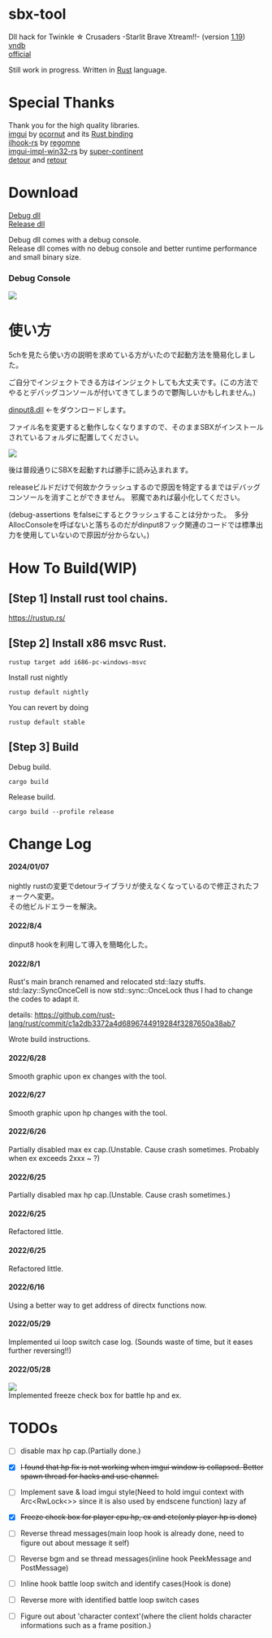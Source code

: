 # sbx-tool

Dll hack for Twinkle ☆ Crusaders -Starlit Brave Xtream!!-  (version [1.19](https://lillian.jp/support/support.html))  
[vndb](https://vndb.org/v5937)  
[official](https://lillian.jp/kurukuru2/sbx.html)

Still work in progress.
Written in [Rust](https://www.rust-lang.org/) language.

# Special Thanks  
Thank you for the high quality libraries.  
[imgui](https://github.com/ocornut/imgui) by [ocornut](https://github.com/ocornut) and its [Rust binding](https://github.com/imgui-rs/imgui-rs)  
[ilhook-rs](https://github.com/regomne/ilhook-rs) by [regomne](https://github.com/regomne)  
[imgui-impl-win32-rs](https://github.com/super-continent/imgui-impl-win32-rs) by [super-continent](https://github.com/super-continent)  
[detour](https://github.com/darfink/detour-rs) and [retour](https://github.com/Hpmason/retour-rs)

# Download
[Debug dll](https://github.com/nisetynet/twinkle-crusaders-sbx-tool/raw/master/dlls/sbx_tool_dll_debug.dll)  
[Release dll](https://github.com/nisetynet/twinkle-crusaders-sbx-tool/raw/master/dlls/sbx_tool_dll_release.dll)  
  
Debug dll comes with a debug console.  
Release dll comes with no debug console and better runtime performance and small binary size.
### Debug Console
![](ss/dbg_console.png)  


# 使い方
5chを見たら使い方の説明を求めている方がいたので起動方法を簡易化しました。  

ご自分でインジェクトできる方はインジェクトしても大丈夫です。(この方法でやるとデバッグコンソールが付いてきてしまうので鬱陶しいかもしれません。)  

[dinput8.dll](https://github.com/nisetynet/twinkle-crusaders-sbx-tool/raw/master/experimental/dinput8.dll) ←をダウンロードします。  

ファイル名を変更すると動作しなくなりますので、そのままSBXがインストールされているフォルダに配置してください。  

![](ss/d.png)  

後は普段通りにSBXを起動すれば勝手に読み込まれます。  

releaseビルドだけで何故かクラッシュするので原因を特定するまではデバッグコンソールを消すことができません。
邪魔であれば最小化してください。  

(debug-assertions をfalseにするとクラッシュすることは分かった。　多分AllocConsoleを呼ばないと落ちるのだがdinput8フック関連のコードでは標準出力を使用していないので原因が分からない。)


# How To Build(WIP)
## [Step 1] Install rust tool chains.
https://rustup.rs/

## [Step 2] Install x86 msvc Rust.
```
rustup target add i686-pc-windows-msvc
```

Install rust nightly
```
rustup default nightly
```

You can revert by doing
```
rustup default stable
```

## [Step 3] Build
Debug build.
```
cargo build
```

Release build.
```
cargo build --profile release
```
  
  
  
# Change Log
#### 2024/01/07
nightly rustの変更でdetourライブラリが使えなくなっているので修正されたフォークへ変更。  
その他ビルドエラーを解決。

#### 2022/8/4
dinput8 hookを利用して導入を簡略化した。

#### 2022/8/1
Rust's main branch renamed and relocated std::lazy stuffs.
std::lazy::SyncOnceCell is now std::sync::OnceLock thus I had to change the codes to adapt it.

details: https://github.com/rust-lang/rust/commit/c1a2db3372a4d6896744919284f3287650a38ab7

Wrote build instructions.

#### 2022/6/28
Smooth graphic upon ex changes with the tool.

#### 2022/6/27
Smooth graphic upon hp changes with the tool.  

#### 2022/6/26
Partially disabled max ex cap.(Unstable. Cause crash sometimes. Probably when ex exceeds 2xxx ~ ?)  

#### 2022/6/25
Partially disabled max hp cap.(Unstable. Cause crash sometimes.)  

#### 2022/6/25
Refactored little.  

#### 2022/6/25
Refactored little.  

#### 2022/6/16
Using a better way to get address of directx functions now.  

#### 2022/05/29
Implemented ui loop switch case log.  (Sounds waste of time, but it eases further reversing!!)  

#### 2022/05/28
![](ss/freeze.png)  
Implemented freeze check box for battle hp and ex.  


# TODOs  
- [ ] disable max hp cap.(Partially done.)
- [x] ~~I found that hp fix is not working when imgui window is collapsed. Better spawn thread for hacks and use channel.~~
- [ ] Implement save & load imgui style(Need to hold imgui context with Arc<RwLock<>> since it is also used by endscene function) lazy af
- [x] ~~Freeze check box for player cpu hp, ex and etc(only player hp is done)~~
- [ ] Reverse thread messages(main loop hook is already done, need to figure out about message it self)
- [ ] Reverse bgm and se thread messages(inline hook PeekMessage and PostMessage)
- [ ] Inline hook battle loop switch and identify cases(Hook is done)
- [ ] Reverse more with identified battle loop switch cases
- [ ] Figure out about 'character context'(where the client holds character informations such as a frame position.)

